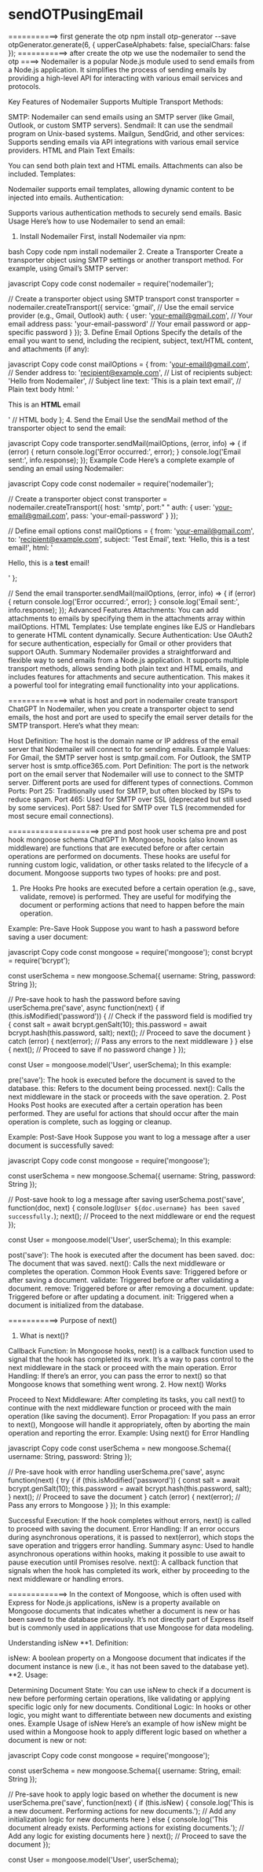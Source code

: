 # sendOTPusingEmail
===========> first generate the otp
npm install otp-generator --save
otpGenerator.generate(6, { upperCaseAlphabets: false, specialChars: false });
===========>
after create the otp we use the nodemailer to send the otp
====>
Nodemailer is a popular Node.js module used to send emails from a Node.js application. It simplifies the process of sending emails by providing a high-level API for interacting with various email services and protocols.

Key Features of Nodemailer
Supports Multiple Transport Methods:

SMTP: Nodemailer can send emails using an SMTP server (like Gmail, Outlook, or custom SMTP servers).
Sendmail: It can use the sendmail program on Unix-based systems.
Mailgun, SendGrid, and other services: Supports sending emails via API integrations with various email service providers.
HTML and Plain Text Emails:

You can send both plain text and HTML emails.
Attachments can also be included.
Templates:

Nodemailer supports email templates, allowing dynamic content to be injected into emails.
Authentication:

Supports various authentication methods to securely send emails.
Basic Usage
Here’s how to use Nodemailer to send an email:

1. Install Nodemailer
First, install Nodemailer via npm:

bash
Copy code
npm install nodemailer
2. Create a Transporter
Create a transporter object using SMTP settings or another transport method. For example, using Gmail’s SMTP server:

javascript
Copy code
const nodemailer = require('nodemailer');

// Create a transporter object using SMTP transport
const transporter = nodemailer.createTransport({
    service: 'gmail', // Use the email service provider (e.g., Gmail, Outlook)
    auth: {
        user: 'your-email@gmail.com', // Your email address
        pass: 'your-email-password'    // Your email password or app-specific password
    }
});
3. Define Email Options
Specify the details of the email you want to send, including the recipient, subject, text/HTML content, and attachments (if any):

javascript
Copy code
const mailOptions = {
    from: 'your-email@gmail.com', // Sender address
    to: 'recipient@example.com',  // List of recipients
    subject: 'Hello from Nodemailer', // Subject line
    text: 'This is a plain text email', // Plain text body
    html: '<p>This is an <b>HTML</b> email</p>' // HTML body
};
4. Send the Email
Use the sendMail method of the transporter object to send the email:

javascript
Copy code
transporter.sendMail(mailOptions, (error, info) => {
    if (error) {
        return console.log('Error occurred:', error);
    }
    console.log('Email sent:', info.response);
});
Example Code
Here’s a complete example of sending an email using Nodemailer:

javascript
Copy code
const nodemailer = require('nodemailer');

// Create a transporter object
const transporter = nodemailer.createTransport({
    host: 'smtp',
    port:" "
    auth: {
        user: 'your-email@gmail.com',
        pass: 'your-email-password'
    }
});

// Define email options
const mailOptions = {
    from: 'your-email@gmail.com',
    to: 'recipient@example.com',
    subject: 'Test Email',
    text: 'Hello, this is a test email!',
    html: '<p>Hello, this is a <b>test</b> email!</p>'
};

// Send the email
transporter.sendMail(mailOptions, (error, info) => {
    if (error) {
        return console.log('Error occurred:', error);
    }
    console.log('Email sent:', info.response);
});
Advanced Features
Attachments: You can add attachments to emails by specifying them in the attachments array within mailOptions.
HTML Templates: Use template engines like EJS or Handlebars to generate HTML content dynamically.
Secure Authentication: Use OAuth2 for secure authentication, especially for Gmail or other providers that support OAuth.
Summary
Nodemailer provides a straightforward and flexible way to send emails from a Node.js application. It supports multiple transport methods, allows sending both plain text and HTML emails, and includes features for attachments and secure authentication. This makes it a powerful tool for integrating email functionality into your applications.

=============>
what is host and port in nodemailer create transport
ChatGPT
In Nodemailer, when you create a transporter object to send emails, the host and port are used to specify the email server details for the SMTP transport. Here’s what they mean:

Host
Definition: The host is the domain name or IP address of the email server that Nodemailer will connect to for sending emails.
Example Values:
For Gmail, the SMTP server host is smtp.gmail.com.
For Outlook, the SMTP server host is smtp.office365.com.
Port
Definition: The port is the network port on the email server that Nodemailer will use to connect to the SMTP server. Different ports are used for different types of connections.
Common Ports:
Port 25: Traditionally used for SMTP, but often blocked by ISPs to reduce spam.
Port 465: Used for SMTP over SSL (deprecated but still used by some services).
Port 587: Used for SMTP over TLS (recommended for most secure email connections).

====================>
pre and post hook user schema
pre and post hook mongoose schema
ChatGPT
In Mongoose, hooks (also known as middleware) are functions that are executed before or after certain operations are performed on documents. These hooks are useful for running custom logic, validation, or other tasks related to the lifecycle of a document. Mongoose supports two types of hooks: pre and post.

1. Pre Hooks
Pre hooks are executed before a certain operation (e.g., save, validate, remove) is performed. They are useful for modifying the document or performing actions that need to happen before the main operation.

Example: Pre-Save Hook
Suppose you want to hash a password before saving a user document:

javascript
Copy code
const mongoose = require('mongoose');
const bcrypt = require('bcrypt');

const userSchema = new mongoose.Schema({
    username: String,
    password: String
});

// Pre-save hook to hash the password before saving
userSchema.pre('save', async function(next) {
    if (this.isModified('password')) { // Check if the password field is modified
        try {
            const salt = await bcrypt.genSalt(10);
            this.password = await bcrypt.hash(this.password, salt);
            next(); // Proceed to save the document
        } catch (error) {
            next(error); // Pass any errors to the next middleware
        }
    } else {
        next(); // Proceed to save if no password change
    }
});

const User = mongoose.model('User', userSchema);
In this example:

pre('save'): The hook is executed before the document is saved to the database.
this: Refers to the document being processed.
next(): Calls the next middleware in the stack or proceeds with the save operation.
2. Post Hooks
Post hooks are executed after a certain operation has been performed. They are useful for actions that should occur after the main operation is complete, such as logging or cleanup.

Example: Post-Save Hook
Suppose you want to log a message after a user document is successfully saved:

javascript
Copy code
const mongoose = require('mongoose');

const userSchema = new mongoose.Schema({
    username: String,
    password: String
});

// Post-save hook to log a message after saving
userSchema.post('save', function(doc, next) {
    console.log(`User ${doc.username} has been saved successfully.`);
    next(); // Proceed to the next middleware or end the request
});

const User = mongoose.model('User', userSchema);
In this example:

post('save'): The hook is executed after the document has been saved.
doc: The document that was saved.
next(): Calls the next middleware or completes the operation.
Common Hook Events
save: Triggered before or after saving a document.
validate: Triggered before or after validating a document.
remove: Triggered before or after removing a document.
update: Triggered before or after updating a document.
init: Triggered when a document is initialized from the database.

===========>
Purpose of next()
1. What is next()?

Callback Function: In Mongoose hooks, next() is a callback function used to signal that the hook has completed its work. It’s a way to pass control to the next middleware in the stack or proceed with the main operation.
Error Handling: If there’s an error, you can pass the error to next() so that Mongoose knows that something went wrong.
2. How next() Works

Proceed to Next Middleware: After completing its tasks, you call next() to continue with the next middleware function or proceed with the main operation (like saving the document).
Error Propagation: If you pass an error to next(), Mongoose will handle it appropriately, often by aborting the main operation and reporting the error.
Example: Using next() for Error Handling

javascript
Copy code
const userSchema = new mongoose.Schema({
    username: String,
    password: String
});

// Pre-save hook with error handling
userSchema.pre('save', async function(next) {
    try {
        if (this.isModified('password')) {
            const salt = await bcrypt.genSalt(10);
            this.password = await bcrypt.hash(this.password, salt);
        }
        next(); // Proceed to save the document
    } catch (error) {
        next(error); // Pass any errors to Mongoose
    }
});
In this example:

Successful Execution: If the hook completes without errors, next() is called to proceed with saving the document.
Error Handling: If an error occurs during asynchronous operations, it is passed to next(error), which stops the save operation and triggers error handling.
Summary
async: Used to handle asynchronous operations within hooks, making it possible to use await to pause execution until Promises resolve.
next(): A callback function that signals when the hook has completed its work, either by proceeding to the next middleware or handling errors.

=============>
In the context of Mongoose, which is often used with Express for Node.js applications, isNew is a property available on Mongoose documents that indicates whether a document is new or has been saved to the database previously. It’s not directly part of Express itself but is commonly used in applications that use Mongoose for data modeling.

Understanding isNew
**1. Definition:

isNew: A boolean property on a Mongoose document that indicates if the document instance is new (i.e., it has not been saved to the database yet).
**2. Usage:

Determining Document State: You can use isNew to check if a document is new before performing certain operations, like validating or applying specific logic only for new documents.
Conditional Logic: In hooks or other logic, you might want to differentiate between new documents and existing ones.
Example Usage of isNew
Here’s an example of how isNew might be used within a Mongoose hook to apply different logic based on whether a document is new or not:

javascript
Copy code
const mongoose = require('mongoose');

const userSchema = new mongoose.Schema({
    username: String,
    email: String
});

// Pre-save hook to apply logic based on whether the document is new
userSchema.pre('save', function(next) {
    if (this.isNew) {
        console.log('This is a new document. Performing actions for new documents.');
        // Add any initialization logic for new documents here
    } else {
        console.log('This document already exists. Performing actions for existing documents.');
        // Add any logic for existing documents here
    }
    next(); // Proceed to save the document
});

const User = mongoose.model('User', userSchema);
